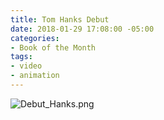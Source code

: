 ```yaml
---
title: Tom Hanks Debut
date: 2018-01-29 17:08:00 -05:00
categories:
- Book of the Month
tags:
- video
- animation
---
```


![Debut_Hanks.png](/uploads/Debut_Hanks.png)